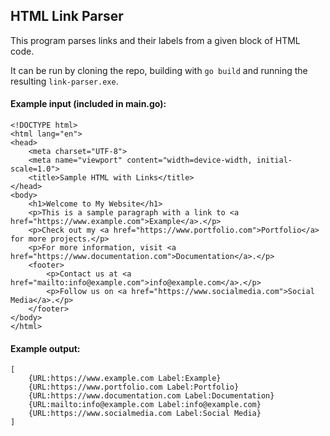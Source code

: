 ## HTML Link Parser

This program parses links and their labels from a given block of HTML code. 

It can be run by cloning the repo, building with `go build` and running the resulting `link-parser.exe`.

#### Example input (included in main.go):

    <!DOCTYPE html>
    <html lang="en">
    <head>
        <meta charset="UTF-8">
        <meta name="viewport" content="width=device-width, initial-scale=1.0">
        <title>Sample HTML with Links</title>
    </head>
    <body>
        <h1>Welcome to My Website</h1>
        <p>This is a sample paragraph with a link to <a href="https://www.example.com">Example</a>.</p>
        <p>Check out my <a href="https://www.portfolio.com">Portfolio</a> for more projects.</p>
        <p>For more information, visit <a href="https://www.documentation.com">Documentation</a>.</p>
        <footer>
            <p>Contact us at <a href="mailto:info@example.com">info@example.com</a>.</p>
            <p>Follow us on <a href="https://www.socialmedia.com">Social Media</a>.</p>
        </footer>
    </body>
    </html>

#### Example output:
    [
        {URL:https://www.example.com Label:Example} 
        {URL:https://www.portfolio.com Label:Portfolio} 
        {URL:https://www.documentation.com Label:Documentation} 
        {URL:mailto:info@example.com Label:info@example.com} 
        {URL:https://www.socialmedia.com Label:Social Media}
    ]